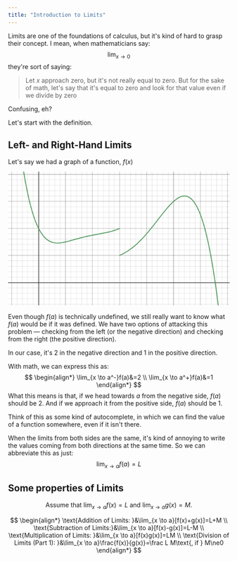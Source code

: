 ```yaml
---
title: "Introduction to Limits"
---
```


Limits are one of the foundations of calculus, but it's kind of hard to grasp their concept. I mean, when mathematicians say:
$$
\lim_{x \to 0}
$$
they're sort of saying:

> Let $x$​​ approach zero, but it's not really equal to zero. But for the sake of math, let's say that it's equal to zero and look for that value even if we divide by zero

Confusing, eh?

Let's start with the definition.

## Left- and Right-Hand Limits

Let's say we had a graph of a function, $f(x)$

![image-20210725191933573](img/example-graph.png)

Even though $f(a)$ is technically undefined, we still really want to know what $f(a)$ would be if it was defined. We have two options of attacking this problem — checking from the left (or the negative direction) and checking from the right (the positive direction).

In our case, it's 2 in the negative direction and 1 in the positive direction.

With math, we can express this as:
$$
\begin{align*}
\lim_{x \to a^-}f(a)&=2 \\
\lim_{x \to a^+}f(a)&=1
\end{align*}
$$
What this means is that, if we head towards $a$​ from the negative side, $f(a)$ should be 2. And if we approach it from the positive side, $f(a)$ should be 1.

Think of this as some kind of autocomplete, in which we can find the value of a function somewhere, even if it isn't there.

When the limits from both sides are the same, it's kind of annoying to write the values coming from both directions at the same time. So we can abbreviate this as just:
$$
\lim_{x \to a}f(a)=L
$$

## Some properties of Limits

$$
\text{Assume that $\lim_{x \to a}f(x)=L$ and $\lim_{x \to a}g(x)=M$.}
$$

$$
\begin{align*}
\text{Addition of Limits: }&\lim_{x \to a}[f(x)+g(x)]=L+M \\
\text{Subtraction of Limits:}&\lim_{x \to a}[f(x)-g(x)]=L-M \\
\text{Multiplication of Limits: }&\lim_{x \to a}[f(x)g(x)]=LM \\
\text{Division of Limits (Part 1): }&\lim_{x \to a}\frac{f(x)}{g(x)}=\frac L M\text{, if } M\ne0
\end{align*}
$$


